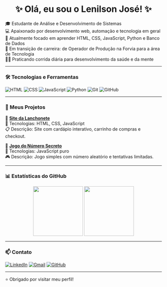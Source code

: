 <h1 align="center">✨ Olá, eu sou o Lenilson José! ✨</h1>

🎓 Estudante de Análise e Desenvolvimento de Sistemas  
💻 Apaixonado por desenvolvimento web, automação e tecnologia em geral  
🚀 Atualmente focado em aprender HTML, CSS, JavaScript, Python e Banco de Dados  
🔄 Em transição de carreira: de Operador de Produção na Forvia para a área de Tecnologia  
🏃‍♂️ Praticando corrida diária para desenvolvimento da saúde e da mente  

---

### 🛠️ Tecnologias e Ferramentas
![HTML](https://img.shields.io/badge/HTML5-E34F26?style=for-the-badge&logo=html5&logoColor=white)
![CSS](https://img.shields.io/badge/CSS3-1572B6?style=for-the-badge&logo=css3&logoColor=white)
![JavaScript](https://img.shields.io/badge/JavaScript-F7DF1E?style=for-the-badge&logo=javascript&logoColor=black)
![Python](https://img.shields.io/badge/Python-3776AB?style=for-the-badge&logo=python&logoColor=white)
![Git](https://img.shields.io/badge/Git-F05032?style=for-the-badge&logo=git&logoColor=white)
![GitHub](https://img.shields.io/badge/GitHub-100000?style=for-the-badge&logo=github&logoColor=white)

---

### 💼 Meus Projetos

🔸 **[Site da Lanchonete](https://lenilson-lanchonete.vercel.app)**  
🔹 Tecnologias: HTML, CSS, JavaScript  
📋 Descrição: Site com cardápio interativo, carrinho de compras e checkout.

🔸 **[Jogo do Número Secreto](https://github.com/lenilson853/jogo-numero-secreto)**  
🔹 Tecnologias: JavaScript puro  
🎮 Descrição: Jogo simples com número aleatório e tentativas limitadas.

---

### 📊 Estatísticas do GitHub
<div align="center">
  <img height="160em" src="https://github-readme-stats.vercel.app/api?username=lenilson853&show_icons=true&theme=radical&count_private=true"/>
  <img height="160em" src="https://github-readme-stats.vercel.app/api/top-langs/?username=lenilson853&layout=compact&langs_count=7&theme=radical"/>
</div>

---

### 📫 Contato
[![LinkedIn](https://img.shields.io/badge/LinkedIn-0077B5?style=for-the-badge&logo=linkedin&logoColor=white)](https://www.linkedin.com/in/lenilson-jose/)
[![Gmail](https://img.shields.io/badge/Gmail-D14836?style=for-the-badge&logo=gmail&logoColor=white)](mailto:lenylson.nascimento@gmail.com)
[![GitHub](https://img.shields.io/badge/GitHub-100000?style=for-the-badge&logo=github&logoColor=white)](https://github.com/lenilson853)

---

⭐ Obrigado por visitar meu perfil!

